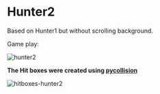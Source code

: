 # Hunter2

Based on Hunter1 but without scrolling background.

Game play:

![hunter2](https://user-images.githubusercontent.com/64060109/130266753-3e2c8e98-44ce-4281-8a45-2701a14cac96.gif)



**The Hit boxes were created using [pycollision](https://pypi.org/project/PyCollision)**

![hitboxes-hunter2](https://user-images.githubusercontent.com/64060109/130266748-6cbe3486-d79a-4ab6-9249-a527ce4edf98.gif)


